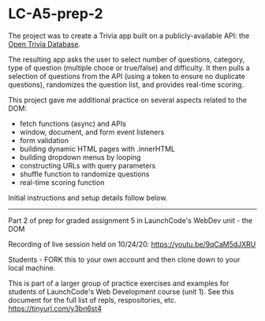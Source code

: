 # LC-A5-prep-2

The project was to create a Trivia app built on a publicly-available API: the [Open Trivia Database](http://opentdb.com/).

The resulting app asks the user to select number of questions, category, type of question (multiple choce or true/false) and difficulty. It then pulls a selection of questions from the API (using a token to ensure no duplicate questions), randomizes the question list, and provides real-time scoring.

This project gave me additional practice on several aspects related to the DOM:
- fetch functions (async) and APIs
- window, document, and form event listeners
- form validation
- building dynamic HTML pages with .innerHTML
- building dropdown menus by looping 
- constructing URLs with query parameters
- shuffle function to randomize questions
- real-time scoring function

Initial instructions and setup details follow below.

---

Part 2 of prep for graded assignment 5 in LaunchCode's WebDev unit - the DOM

Recording of live session held on 10/24/20: https://youtu.be/9qCaM5dJXRU

Students - FORK this to your own account and then clone down to your local machine.

This is part of a larger group of practice exercises and examples for students of LaunchCode's Web Development course (unit 1). See this document for the full list of repls, respositories, etc. https://tinyurl.com/y3bn6st4
